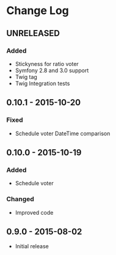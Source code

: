 # Change Log


## UNRELEASED

### Added

- Stickyness for ratio voter
- Symfony 2.8 and 3.0 support
- Twig tag
- Twig Integration tests


## 0.10.1 - 2015-10-20

### Fixed

- Schedule voter DateTime comparison


## 0.10.0 - 2015-10-19

### Added

- Schedule voter

### Changed

- Improved code


## 0.9.0 - 2015-08-02

- Initial release

